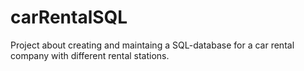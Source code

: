 # carRentalSQL
Project about creating and maintaing a SQL-database for a car rental company with different rental stations.
